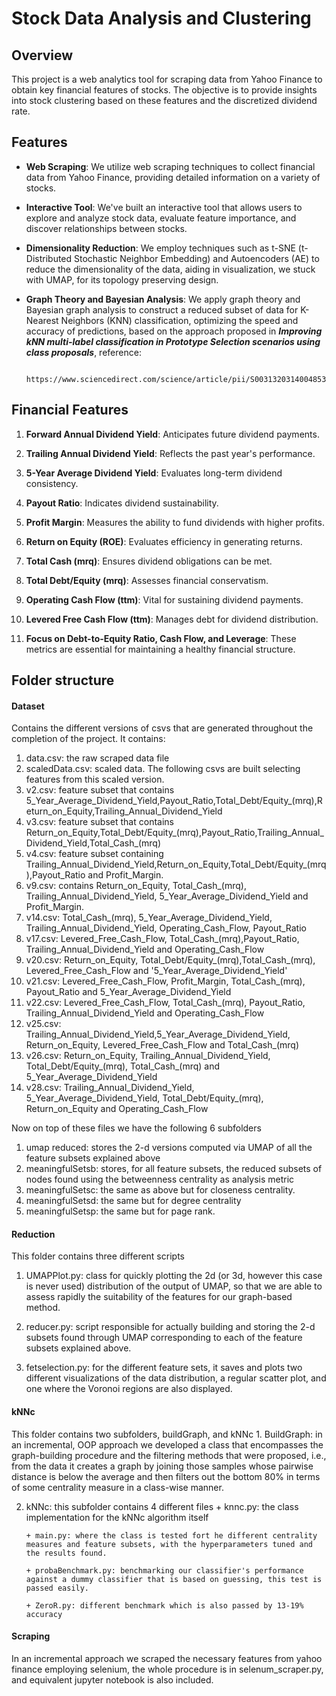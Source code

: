# Stock Data Analysis and Clustering

## Overview

This project is a web analytics tool for scraping data from Yahoo Finance to obtain key financial features of stocks. The objective is to provide insights into stock clustering based on these features and the discretized dividend rate.


## Features

- **Web Scraping**: We utilize web scraping techniques to collect financial data from Yahoo Finance, providing detailed information on a variety of stocks.

- **Interactive Tool**: We've built an interactive tool that allows users to explore and analyze stock data, evaluate feature importance, and discover relationships between stocks.


- **Dimensionality Reduction**: We employ techniques such as t-SNE (t-Distributed Stochastic Neighbor Embedding) and Autoencoders (AE) to reduce the dimensionality of the data, aiding in visualization, we stuck with UMAP, for its topology preserving design.

- **Graph Theory and Bayesian Analysis**: We apply graph theory and Bayesian graph analysis to construct a reduced subset of data for K-Nearest Neighbors (KNN) classification, optimizing the speed and accuracy of predictions, based on the approach proposed in ***Improving kNN multi-label classification in Prototype Selection scenarios using class proposals***, reference:

                          https://www.sciencedirect.com/science/article/pii/S0031320314004853
## Financial Features

  1. **Forward Annual Dividend Yield**: Anticipates future dividend payments.

  2. **Trailing Annual Dividend Yield**: Reflects the past year's performance.

  3. **5-Year Average Dividend Yield**: Evaluates long-term dividend consistency.

  4. **Payout Ratio**: Indicates dividend sustainability.

  5. **Profit Margin**: Measures the ability to fund dividends with higher profits.

  6. **Return on Equity (ROE)**: Evaluates efficiency in generating returns.

  7. **Total Cash (mrq)**: Ensures dividend obligations can be met.

  8. **Total Debt/Equity (mrq)**: Assesses financial conservatism.

  9. **Operating Cash Flow (ttm)**: Vital for sustaining dividend payments.

  10. **Levered Free Cash Flow (ttm)**: Manages debt for dividend distribution.

  11. **Focus on Debt-to-Equity Ratio, Cash Flow, and Leverage**: These metrics are essential for maintaining a healthy financial structure.




## Folder structure


#### Dataset

Contains the different versions of csvs that are generated throughout the completion of the project. It contains:
   1. data.csv: the raw scraped data file
   2. scaledData.csv: scaled data. The following csvs are built selecting features from this scaled version.
   3. v2.csv: feature subset that contains 5_Year_Average_Dividend_Yield,Payout_Ratio,Total_Debt/Equity_(mrq),Return_on_Equity,Trailing_Annual_Dividend_Yield
   4. v3.csv: feature subset that contains Return_on_Equity,Total_Debt/Equity_(mrq),Payout_Ratio,Trailing_Annual_Dividend_Yield,Total_Cash_(mrq)
   5. v4.csv: feature subset containing Trailing_Annual_Dividend_Yield,Return_on_Equity,Total_Debt/Equity_(mrq),Payout_Ratio and Profit_Margin.
   6. v9.csv: contains Return_on_Equity, Total_Cash_(mrq),  Trailing_Annual_Dividend_Yield, 5_Year_Average_Dividend_Yield and Profit_Margin.
   7. v14.csv: Total_Cash_(mrq), 5_Year_Average_Dividend_Yield, Trailing_Annual_Dividend_Yield, Operating_Cash_Flow, Payout_Ratio
   8. v17.csv: Levered_Free_Cash_Flow, Total_Cash_(mrq),Payout_Ratio, Trailing_Annual_Dividend_Yield and Operating_Cash_Flow
   9. v20.csv: Return_on_Equity, Total_Debt/Equity_(mrq),Total_Cash_(mrq), Levered_Free_Cash_Flow and '5_Year_Average_Dividend_Yield'
   10. v21.csv: Levered_Free_Cash_Flow, Profit_Margin, Total_Cash_(mrq), Payout_Ratio and 5_Year_Average_Dividend_Yield
   11. v22.csv: Levered_Free_Cash_Flow, Total_Cash_(mrq), Payout_Ratio, Trailing_Annual_Dividend_Yield and Operating_Cash_Flow
   12. v25.csv: Trailing_Annual_Dividend_Yield,5_Year_Average_Dividend_Yield, Return_on_Equity, Levered_Free_Cash_Flow and Total_Cash_(mrq)
   13. v26.csv: Return_on_Equity, Trailing_Annual_Dividend_Yield, Total_Debt/Equity_(mrq), Total_Cash_(mrq) and 5_Year_Average_Dividend_Yield
   14. v28.csv: Trailing_Annual_Dividend_Yield, 5_Year_Average_Dividend_Yield, Total_Debt/Equity_(mrq), Return_on_Equity and Operating_Cash_Flow

 Now on top of these files we have the following 6 subfolders

   1. umap reduced: stores the 2-d versions computed via UMAP of all the feature subsets explained above
   2. meaningfulSetsb: stores, for all feature subsets, the reduced subsets of nodes found using the betweenness centrality as analysis metric
   3. meaningfulSetsc: the same as above but for closeness centrality.
   4. meaningfulSetsd: the same but for degree centrality
   5. meaningfulSetsp: the same but for page rank.

#### Reduction

This folder contains three different scripts

   1. UMAPPlot.py: class for quickly plotting the 2d (or 3d, however this case is never used) distribution of the output of UMAP, so that we are able to assess rapidly the suitability of the features for our graph-based method.

   2. reducer.py: script responsible for actually building and storing the 2-d subsets found through UMAP corresponding to each of the feature subsets explained above.

   3. fetselection.py: for the different feature sets, it saves and plots two different visualizations of the data distribution, a regular scatter plot, and one where the Voronoi regions are also displayed.

 #### kNNc

 This folder contains two subfolders, buildGraph, and kNNc
    1. BuildGraph: in an incremental, OOP approach we developed a class that encompasses the graph-building procedure and the filtering methods that were proposed, i.e., from the data it creates a graph by       joining those samples whose pairwise distance is below the average and then filters out the bottom 80% in terms of some centrality measure in a class-wise manner.

  2. kNNc: this subfolder contains 4 different files
         + knnc.py: the class implementation for the kNNc algorithm itself
     
         + main.py: where the class is tested fort he different centrality measures and feature subsets, with the hyperparameters tuned and the results found.
     
         + probaBenchmark.py: benchmarking our classifier's performance against a dummy classifier that is based on guessing, this test is passed easily.
     
         + ZeroR.py: different benchmark which is also passed by 13-19% accuracy


#### Scraping

In an incremental approach we scraped the necessary features from yahoo finance employing selenium, the whole procedure is in selenum_scraper.py, and equivalent jupyter notebook is also included.
